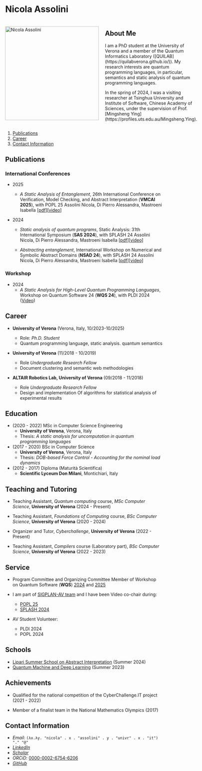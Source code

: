 # Nicola Assolini
<!--
<img src="https://github.com/user-attachments/assets/3fc31ac0-7b42-485d-97c6-613b45b54493" alt="Nicola Assolini" style="width:300px; height:auto;">



## About Me

I am a PhD student at the University of Verona and a member of the Quantum Informatics Laboratory ([QUILAB](https://quilabverona.github.io/)). 
My research interests are quantum programming languages, in particular, semantics and static analysis of quantum programming languages.


In the spring of 2024, I was a visiting researcher at Tsinghua University and Institute of Software, Chinese Academy of Sciences, under the supervision of Prof. [Mingsheng Ying](https://profiles.uts.edu.au/Mingsheng.Ying) and in autumn and winter 2024 I visited the University of Arizona under the supervision of Prof. [Roberto Giacobazzi](https://www2.cs.arizona.edu/people/giacobazzi/). 
-->
<div style="display: flex; align-items: center;">

<div style="flex: 1; padding-right: 20px;">
<img src="https://github.com/user-attachments/assets/3fc31ac0-7b42-485d-97c6-613b45b54493" alt="Nicola Assolini" style="width:300px; height:auto;">
</div>

<div style="flex: 2;">
<h2>About Me</h2>
<p>
I am a PhD student at the University of Verona and a member of the Quantum Informatics Laboratory ([QUILAB](https://quilabverona.github.io/)). 
My research interests are quantum programming languages, in particular, semantics and static analysis of quantum programming languages.
</p>
<p>
In the spring of 2024, I was a visiting researcher at Tsinghua University and Institute of Software, Chinese Academy of Sciences, under the supervision of Prof. [Mingsheng Ying](https://profiles.uts.edu.au/Mingsheng.Ying).
</p>
</div>

</div>

<!--, category theory and topological quantum computing. -->
<!-- Recently I have been working on semantics of quantum loop and static analysis of quantum languages. -->

<!-- ## Markdown linting and style checking for Visual Studio Code -->

1. [Publications](#publications)
2. [Career](#career)
3. [Contact Information](#contact-information)


<!-- ## Ongoing Projects   -->
## Publications
### International Conferences
- 2025
    - *A Static Analysis of Entanglement*,
    26th International Conference on Verification, Model Checking, and Abstract Interpretation (**VMCAI 2025**), with POPL 25
    Assolini Nicola, Di Pierro Alessandra, Mastroeni Isabella  [[pdf](pdf/VMCAI25__A_Static_Analysis_of_Entanglement.pdf)][[video](https://www.youtube.com/live/FZLPRnBHXOc?t=13200s)]

- 2024
    - *Static analysis of quantum programs*,
    Static Analysis: 31th International Symposium (**SAS 2024**), with SPLASH 24
    Assolini Nicola, Di Pierro Alessandra, Mastroeni Isabella  [[pdf](pdf/SAS24__Static_Analysis_of_Quantum_Programs.pdf)][[video](https://youtu.be/DLNz1PM-qYU?feature=shared)]
    
    - *Abstracting entanglement*, 
    International Workshop on Numerical and Symbolic Abstract Domains (**NSAD 24**), with SPLASH 24
    Assolini Nicola, Di Pierro Alessandra, Mastroeni Isabella [[pdf](pdf/NSAD24__Abstracting_Entanglement.pdf)][[video](https://youtu.be/6_cSZIkw_6A?feature=shared)]


### Workshop

- 2024
    - *A Static Analysis for High-Level Quantum Programming Languages*, Workshop on Quantum Software 24 (**WQS 24**), with PLDI 2024 ([Video](https://www.youtube.com/watch?v=og-IOQeiqh0))




## Career

- **University of Verona** (Verona, Italy, 10/2023-10/2025)
  - Role: *Ph.D. Student*
  - Quantum programming language, static analysis. quantum semantics

- **University of Verona** (11/2018 - 10/2019)  
  - Role *Undergraduate Research Fellow*
  - Document clustering and semantic web methodologies

 - **ALTAIR Robotics Lab, University of Verona** (09/2018 - 11/2018)
   - Role *Undergraduate Research Fellow*
   - Design and implementation Of algorithms for statistical analysis of experimental results

## Education

- (2020 - 2022) MSc in Computer Science Engineering
  - **University of Verona**, Verona, Italy
  - Thesis: *A static analysis for uncomputation in quantum programming languages*
- (2017 - 2020) BSc in Computer Science
  - **University of Verona**, Verona, Italy
  - Thesis: *DOB-based Force Control - Accounting for the nominal load dynamics*
- (2012 - 2017) Diploma (Maturità Scientifica)
  - **Scientific Lyceum Don Milani**, Montichiari, Italy

## Teaching and Tutoring

- Teaching Assistant, *Quantum computing* course, *MSc Computer Science*, **University of Verona** (2024 - Present)

- Teaching Assistant, *Foundations of Computing* course, *BSc Computer Science*, **University of Verona** (2020 - 2024)

- Organizer and Tutor, *Cyberchallenge*, **University of Verona** (2022 - Present)

- Teaching Assistant, *Compilers* course (Laboratory part), *BSc Computer Science*, **University of Verona** (2022 - 2023)


## Service

- Program Committee and Organizing Committee Member of Workshop on Quantum Software (**WQS**) [2024](https://pldi24.sigplan.org/home/wqs-2024) and [2025](https://pldi25.sigplan.org/home/wqs-2025)

- I am part of [SIGPLAN-AV team](https://www.sigplan.org/AV/) and I have been Video co-chair during:
    - [POPL 25](https://popl25.sigplan.org/committee/POPL-2025-av-committee)
    - [SPLASH 2024](https://2024.splashcon.org/committee/splash-2024-organizing-committee)
- AV Student Volunteer:
    - PLDI 2024
    - POPL 2024


<!-- ## Academic service
- Reviewer for:
  - Quantum Machine Intelligence
- Program and Organizing Committee:
  - [Workshop on Quantum Software (2024)](https://pldi24.sigplan.org/home/wqs-2024)  
- Video Chair: [SPLASH (2024)](https://2024.splashcon.org/committee/splash-2024-organizing-committee)
  -->

## Schools 
- [Lipari Summer School on Abstract Interpretation](https://absint24.liparischool.it/) (Summer 2024)
- [Quantum Machine and Deep Learning](https://cism.it/en/activities/courses/J2302/#:~:text=EQAI%202023%20%2D%20QUANTUM%20MACHINE%20AND%20DEEP%20LEARNING) (Summer 2023)


## Achievements 
- Qualified for the national competition of the CyberChallenge.IT project (2021 - 2022)

- Member of a finalist team in the National Mathematics Olympics (2017)



## Contact Information

- *Email*: ```(λx.λy. "nicola" . x . "assolini" . y . "univr" . x . "it") "." "@"``` <!-- nicola.assolini \<at\> univr.it -->
- [*LinkedIn*](https://it.linkedin.com/in/nicola-assolini-73508516a)
- [*Scholar*](https://scholar.google.com/citations?user=wKwxnKkAAAAJ&hl=it)
- *ORCiD*: [0000-0002-6754-6206](https://orcid.org/0000-0002-6754-6206)
- [*GitHub*](https://github.com/NicolaAssolini98)

